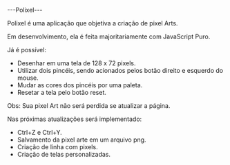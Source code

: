 ---Polixel---

Polixel é uma aplicação que objetiva a criação de pixel Arts.

Em desenvolvimento, ela é feita majoritariamente com JavaScript Puro.

Já é possível:

 - Desenhar em uma tela de 128 x 72 pixels.
 - Utilizar dois pincéis, sendo acionados pelos botão direito e esquerdo do mouse.
 - Mudar as cores dos pincéis por uma paleta.
 - Resetar a tela pelo botão reset.

Obs: Sua pixel Art não será perdida se atualizar a página.

Nas próximas atualizações será implementado:

 - Ctrl+Z e Ctrl+Y.
 - Salvamento da pixel arte em um arquivo png.
 - Criação de linha com pixels.
 - Criação de telas personalizadas.

